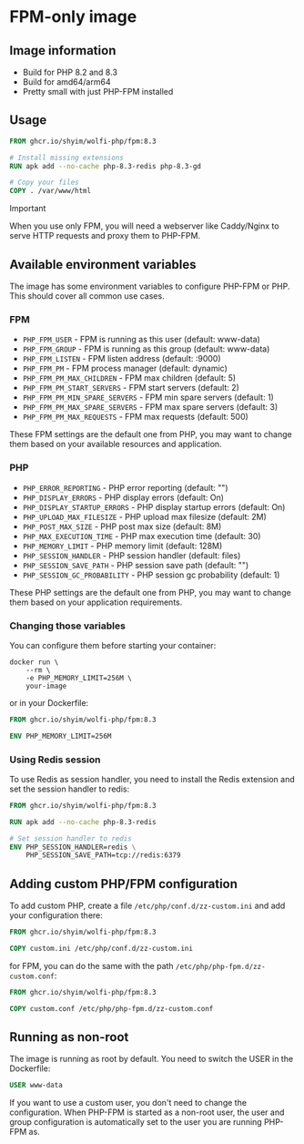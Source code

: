 # FPM-only image

## Image information

- Build for PHP 8.2 and 8.3
- Build for amd64/arm64
- Pretty small with just PHP-FPM installed

## Usage

```dockerfile
FROM ghcr.io/shyim/wolfi-php/fpm:8.3

# Install missing extensions
RUN apk add --no-cache php-8.3-redis php-8.3-gd

# Copy your files
COPY . /var/www/html
```

> [!IMPORTANT]
> When you use only FPM, you will need a webserver like Caddy/Nginx to serve HTTP requests and proxy them to PHP-FPM.

## Available environment variables

The image has some environment variables to configure PHP-FPM or PHP. This should cover all common use cases.

### FPM

- `PHP_FPM_USER` - FPM is running as this user (default: www-data)
- `PHP_FPM_GROUP` - FPM is running as this group (default: www-data)
- `PHP_FPM_LISTEN` - FPM listen address (default: :9000)
- `PHP_FPM_PM` - FPM process manager (default: dynamic)
- `PHP_FPM_PM_MAX_CHILDREN` - FPM max children (default: 5)
- `PHP_FPM_PM_START_SERVERS` - FPM start servers (default: 2)
- `PHP_FPM_PM_MIN_SPARE_SERVERS` - FPM min spare servers (default: 1)
- `PHP_FPM_PM_MAX_SPARE_SERVERS` - FPM max spare servers (default: 3)
- `PHP_FPM_PM_MAX_REQUESTS` - FPM max requests (default: 500)

These FPM settings are the default one from PHP, you may want to change them based on your available resources and application. 

### PHP

- `PHP_ERROR_REPORTING` - PHP error reporting (default: "")
- `PHP_DISPLAY_ERRORS` - PHP display errors (default: On)
- `PHP_DISPLAY_STARTUP_ERRORS` - PHP display startup errors (default: On)
- `PHP_UPLOAD_MAX_FILESIZE` - PHP upload max filesize (default: 2M)
- `PHP_POST_MAX_SIZE` - PHP post max size (default: 8M)
- `PHP_MAX_EXECUTION_TIME` - PHP max execution time (default: 30)
- `PHP_MEMORY_LIMIT` - PHP memory limit (default: 128M)
- `PHP_SESSION_HANDLER` - PHP session handler (default: files)
- `PHP_SESSION_SAVE_PATH` - PHP session save path (default: "")
- `PHP_SESSION_GC_PROBABILITY` - PHP session gc probability (default: 1)

These PHP settings are the default one from PHP, you may want to change them based on your application requirements.

### Changing those variables

You can configure them before starting your container:

```shell
docker run \
    --rm \
    -e PHP_MEMORY_LIMIT=256M \
    your-image
```

or in your Dockerfile:

```dockerfile
FROM ghcr.io/shyim/wolfi-php/fpm:8.3

ENV PHP_MEMORY_LIMIT=256M
```

### Using Redis session

To use Redis as session handler, you need to install the Redis extension and set the session handler to redis:

```dockerfile
FROM ghcr.io/shyim/wolfi-php/fpm:8.3

RUN apk add --no-cache php-8.3-redis

# Set session handler to redis
ENV PHP_SESSION_HANDLER=redis \
    PHP_SESSION_SAVE_PATH=tcp://redis:6379
```

## Adding custom PHP/FPM configuration

To add custom PHP, create a file `/etc/php/conf.d/zz-custom.ini` and add your configuration there:

```dockerfile
FROM ghcr.io/shyim/wolfi-php/fpm:8.3

COPY custom.ini /etc/php/conf.d/zz-custom.ini
```

for FPM, you can do the same with the path `/etc/php/php-fpm.d/zz-custom.conf`:

```dockerfile
FROM ghcr.io/shyim/wolfi-php/fpm:8.3

COPY custom.conf /etc/php/php-fpm.d/zz-custom.conf
```

## Running as non-root

The image is running as root by default. You need to switch the USER in the Dockerfile:

```dockerfile
USER www-data
```

If you want to use a custom user, you don't need to change the configuration. When PHP-FPM is started as a non-root user, the user and group configuration is automatically set to the user you are running PHP-FPM as.
